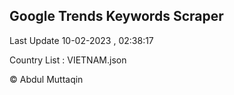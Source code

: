 

## Google Trends Keywords Scraper 
 
Last Update 10-02-2023 , 02:38:17

Country List :
VIETNAM.json



© Abdul Muttaqin 
